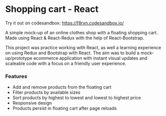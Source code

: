 # Shopping cart - React

Try it out on codesandbox: https://f8rxn.codesandbox.io/

A simple mock-up of an online clothes shop with a floating shopping cart. Made using React & React-Redux with the help of React-Bootstrap. 

This project was practice working with React, as well a learning experience on using Redux and Bootstrap with React. The aim was to build a mock-up/prototype ecommerce application with instant visual updates and scaleable code with a focus on a friendly user experience.

### Features
* Add and remove products from the floating cart
* Filter products by available sizes
* Sort products by highest to lowest and lowest to highest price
* Responsive design
* Products persist in floating cart after page reloads